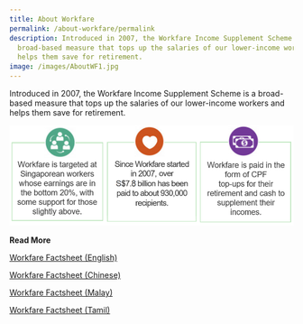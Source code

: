 ```yaml
---
title: About Workfare
permalink: /about-workfare/permalink
description: Introduced in 2007, the Workfare Income Supplement Scheme is a
  broad-based measure that tops up the salaries of our lower-income workers and
  helps them save for retirement.
image: /images/AboutWF1.jpg
---
```

Introduced in 2007, the Workfare Income Supplement Scheme is a broad-based measure that tops up the salaries of our lower-income workers and helps them save for retirement.

![Alt text for image on Isomer site](/images/AboutWF2.png)

**Read More**

[Workfare Factsheet (English)](/files/Workfare%20Factsheet%20(English).pdf)

[Workfare Factsheet (Chinese)](/files/Workfare%20Factsheet%20(Chinese).pdf)

[Workfare Factsheet (Malay)](/files/Workfare%20Factsheet%20(Malay).pdf)

[Workfare Factsheet (Tamil)](/files/Workfare%20Factsheet%20(Tamil).pdf)